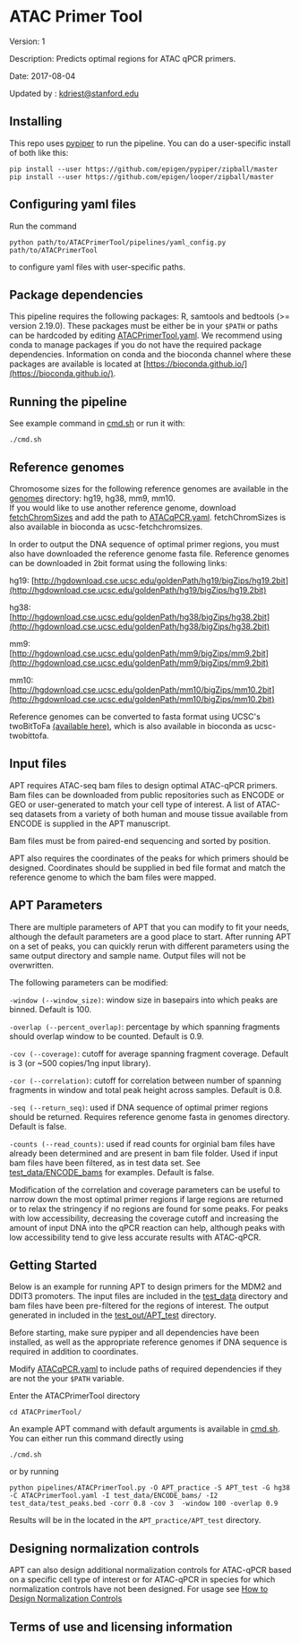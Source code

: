 # ATAC Primer Tool

Version: 1

Description: Predicts optimal regions for ATAC qPCR primers.

Date: 2017-08-04

Updated by : kdriest@stanford.edu

## Installing

This repo uses [pypiper](https://github.com/epigen/pypiper) to run the pipeline. You can do a user-specific install 
of both like this:

```
pip install --user https://github.com/epigen/pypiper/zipball/master
pip install --user https://github.com/epigen/looper/zipball/master
```
## Configuring yaml files

Run the command 
```
python path/to/ATACPrimerTool/pipelines/yaml_config.py path/to/ATACPrimerTool
```
 to configure yaml files with user-specific paths.
 
## Package dependencies

This pipeline requires the following packages: R, samtools and bedtools (>= version 2.19.0). These packages must be either 
be in your `$PATH` or paths can be hardcoded by editing [ATACPrimerTool.yaml](pipelines/ATACPrimerTool.yaml). We recommend
using conda to manage packages if you do not have the required package dependencies.  Information on conda and the bioconda
channel where these packages are available is located at [https://bioconda.github.io/](https://bioconda.github.io/).

## Running the pipeline

See example command in [cmd.sh](cmd.sh) or run it with:

```
./cmd.sh
```


## Reference genomes

Chromosome sizes for the following reference genomes are available in the [genomes](genomes/) directory: hg19, hg38, mm9, mm10.  
If you would like to use another reference genome, download [fetchChromSizes](https://www.google.com/url?sa=t&rct=j&q=&esrc=s&source=web&cd=1&ved=0ahUKEwjR1Oi9-sjVAhUQ7GMKHZ0CChsQFggoMAA&url=http%3A%2F%2Fhgdownload.cse.ucsc.edu%2Fadmin%2Fexe%2Flinux.x86_64%2FfetchChromSizes&usg=AFQjCNFl70SKF51EO0cC9FBsVAIZpLc0kg) and add the path to 
[ATACqPCR.yaml](pipelines/ATACqPCR.yaml).  fetchChromSizes is also available in bioconda as ucsc-fetchchromsizes.

In order to output the DNA sequence of optimal primer regions, you must also have 
downloaded the reference genome fasta file. Reference genomes can be downloaded in 2bit format using the following links:

hg19: [http://hgdownload.cse.ucsc.edu/goldenPath/hg19/bigZips/hg19.2bit](http://hgdownload.cse.ucsc.edu/goldenPath/hg19/bigZips/hg19.2bit)

hg38: [http://hgdownload.cse.ucsc.edu/goldenPath/hg38/bigZips/hg38.2bit](http://hgdownload.cse.ucsc.edu/goldenPath/hg38/bigZips/hg38.2bit)

mm9: [http://hgdownload.cse.ucsc.edu/goldenPath/mm9/bigZips/mm9.2bit](http://hgdownload.cse.ucsc.edu/goldenPath/mm9/bigZips/mm9.2bit)

mm10: [http://hgdownload.cse.ucsc.edu/goldenPath/mm10/bigZips/mm10.2bit](http://hgdownload.cse.ucsc.edu/goldenPath/mm10/bigZips/mm10.2bit)

Reference genomes can be converted to fasta format using UCSC's twoBitToFa [(available here)](http://hgdownload.cse.ucsc.edu/admin/exe/linux.x86_64/twoBitToFa), 
which is also available in bioconda as ucsc-twobittofa.

## Input files

APT requires ATAC-seq bam files to design optimal ATAC-qPCR primers.  Bam files can be downloaded from public repositories such as ENCODE or GEO or user-generated to match your cell type of interest.  A list of ATAC-seq datasets from a variety of both human and mouse tissue available from ENCODE is supplied in the APT manuscript.  

Bam files must be from paired-end sequencing and sorted by position.  

APT also requires the coordinates of the peaks for which primers should be designed.  Coordinates should be supplied in bed file format and match the reference genome to which the bam files were mapped.

## APT Parameters

There are multiple parameters of APT that you can modify to fit your needs, although the default parameters are a good place to start. After running APT on a set of peaks, you can quickly rerun with different parameters using the same output directory and sample name. Output files will not be overwritten.   

The following parameters can be modified:

`-window (--window_size)`: window size in basepairs into which peaks are binned. Default is 100.

`-overlap (--percent_overlap)`: percentage by which spanning fragments should overlap window to be counted. Default is 0.9.

`-cov (--coverage)`: cutoff for average spanning fragment coverage.  Default is 3 (or ~500 copies/1ng input library).

`-cor (--correlation)`: cutoff for correlation between number of spanning fragments in window and total peak height across samples.  Default is 0.8.

`-seq (--return_seq)`: used if DNA sequence of optimal primer regions should be returned. Requires reference genome fasta in genomes directory.  Default is false. 

`-counts (--read_counts)`: used if read counts for orginial bam files have already been determined and are present in bam file folder.  Used if input bam files have been filtered, as in test data set.  See [test_data/ENCODE_bams](test_data/ENCODE_bams) for examples.  Default is false.


Modification of the correlation and coverage parameters can be useful to narrow down the most optimal primer regions if large regions are returned or to relax the stringency if no regions are found for some peaks. For peaks with low accessibility, decreasing the coverage cutoff and increasing the amount of input DNA into the qPCR reaction can help, although peaks with low accessibility tend to give less accurate results with ATAC-qPCR.

## Getting Started

Below is an example for running APT to design primers for the MDM2 and DDIT3 promoters.  The input files are included in the [test_data](test_data/) 
directory and bam files have been pre-filtered for the regions of interest. The output generated in included in the [test_out/APT_test](test_out/APT_test) directory.

Before starting, make sure pypiper and all dependencies have been installed, as well as the appropriate reference genomes if DNA sequence is required
in addition to coordinates.  

Modify [ATACqPCR.yaml](pipelines/ATACqPCR.yaml) to include paths of required dependencies if they are not the your `$PATH` variable.

Enter the ATACPrimerTool directory

```
cd ATACPrimerTool/
```

An example APT command with default arguments is available in [cmd.sh](cmd.sh).  You can either run this command directly using

```
./cmd.sh
```

or by running

```
python pipelines/ATACPrimerTool.py -O APT_practice -S APT_test -G hg38 -C ATACPrimerTool.yaml -I test_data/ENCODE_bams/ -I2 test_data/test_peaks.bed -corr 0.8 -cov 3  -window 100 -overlap 0.9 
```

Results will be in the located in the `APT_practice/APT_test` directory.

## Designing normalization controls

APT can also design additional normalization controls for ATAC-qPCR based on a specific cell type of interest or for ATAC-qPCR in species
for which normalization controls have not been designed.  For usage see [How to Design Normalization Controls](How_to_design_normalization_controls.md)

## Terms of use and licensing information
